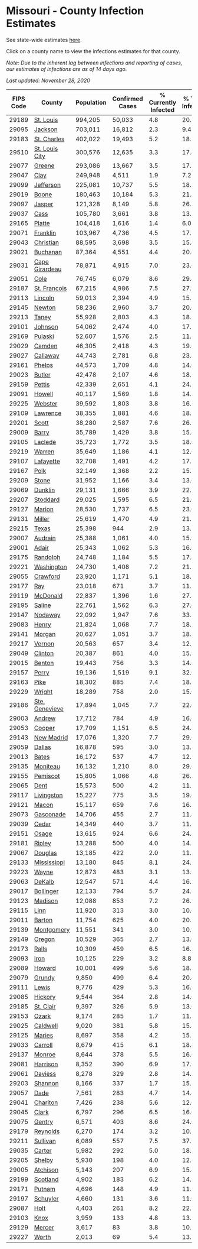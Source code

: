# Missouri - County Infection Estimates

See state-wide estimates [here](/infections/us-mo).

Click on a county name to view the infections estimates for that county.

*Note: Due to the inherent lag between infections and reporting of cases, our estimates of infections are as of 14 days ago.*

*Last updated: November 28, 2020*

|   FIPS Code |                           County |   Population |   Confirmed Cases |   % Currently Infected |   % Total Infected |
|-------------|----------------------------------|--------------|-------------------|------------------------|--------------------|
|       29189 |           [St. Louis](st.-louis) |      994,205 |            50,033 |                    4.8 |               20.1 |
|       29095 |               [Jackson](jackson) |      703,011 |            16,812 |                    2.3 |                9.4 |
|       29183 |       [St. Charles](st.-charles) |      402,022 |            19,493 |                    5.2 |               18.7 |
|       29510 | [St. Louis City](st.-louis-city) |      300,576 |            12,635 |                    3.3 |               17.4 |
|       29077 |                 [Greene](greene) |      293,086 |            13,667 |                    3.5 |               17.3 |
|       29047 |                     [Clay](clay) |      249,948 |             4,511 |                    1.9 |                7.2 |
|       29099 |           [Jefferson](jefferson) |      225,081 |            10,737 |                    5.5 |               18.1 |
|       29019 |                   [Boone](boone) |      180,463 |            10,184 |                    5.3 |               21.8 |
|       29097 |                 [Jasper](jasper) |      121,328 |             8,149 |                    5.8 |               26.3 |
|       29037 |                     [Cass](cass) |      105,780 |             3,661 |                    3.8 |               13.2 |
|       29165 |                 [Platte](platte) |      104,418 |             1,616 |                    1.4 |                6.0 |
|       29071 |             [Franklin](franklin) |      103,967 |             4,736 |                    4.5 |               17.2 |
|       29043 |           [Christian](christian) |       88,595 |             3,698 |                    3.5 |               15.4 |
|       29021 |             [Buchanan](buchanan) |       87,364 |             4,551 |                    4.4 |               20.4 |
|       29031 | [Cape Girardeau](cape-girardeau) |       78,871 |             4,915 |                    7.0 |               23.6 |
|       29051 |                     [Cole](cole) |       76,745 |             6,079 |                    8.6 |               29.4 |
|       29187 |     [St. Francois](st.-francois) |       67,215 |             4,986 |                    7.5 |               27.9 |
|       29113 |               [Lincoln](lincoln) |       59,013 |             2,394 |                    4.9 |               15.5 |
|       29145 |                 [Newton](newton) |       58,236 |             2,960 |                    3.7 |               20.6 |
|       29213 |                   [Taney](taney) |       55,928 |             2,803 |                    4.3 |               18.8 |
|       29101 |               [Johnson](johnson) |       54,062 |             2,474 |                    4.0 |               17.7 |
|       29169 |               [Pulaski](pulaski) |       52,607 |             1,576 |                    2.5 |               11.1 |
|       29029 |                 [Camden](camden) |       46,305 |             2,418 |                    4.3 |               19.6 |
|       29027 |             [Callaway](callaway) |       44,743 |             2,781 |                    6.8 |               23.3 |
|       29161 |                 [Phelps](phelps) |       44,573 |             1,709 |                    4.8 |               14.0 |
|       29023 |                 [Butler](butler) |       42,478 |             2,107 |                    4.6 |               18.7 |
|       29159 |                 [Pettis](pettis) |       42,339 |             2,651 |                    4.1 |               24.2 |
|       29091 |                 [Howell](howell) |       40,117 |             1,569 |                    1.8 |               14.5 |
|       29225 |               [Webster](webster) |       39,592 |             1,803 |                    3.8 |               16.7 |
|       29109 |             [Lawrence](lawrence) |       38,355 |             1,881 |                    4.6 |               18.2 |
|       29201 |                   [Scott](scott) |       38,280 |             2,587 |                    7.6 |               26.2 |
|       29009 |                   [Barry](barry) |       35,789 |             1,429 |                    3.8 |               15.4 |
|       29105 |               [Laclede](laclede) |       35,723 |             1,772 |                    3.5 |               18.0 |
|       29219 |                 [Warren](warren) |       35,649 |             1,186 |                    4.1 |               12.6 |
|       29107 |           [Lafayette](lafayette) |       32,708 |             1,491 |                    4.2 |               17.1 |
|       29167 |                     [Polk](polk) |       32,149 |             1,368 |                    2.2 |               15.5 |
|       29209 |                   [Stone](stone) |       31,952 |             1,166 |                    3.4 |               13.6 |
|       29069 |               [Dunklin](dunklin) |       29,131 |             1,666 |                    3.9 |               22.2 |
|       29207 |             [Stoddard](stoddard) |       29,025 |             1,595 |                    6.5 |               21.0 |
|       29127 |                 [Marion](marion) |       28,530 |             1,737 |                    6.5 |               23.0 |
|       29131 |                 [Miller](miller) |       25,619 |             1,470 |                    4.9 |               21.5 |
|       29215 |                   [Texas](texas) |       25,398 |               944 |                    2.9 |               13.7 |
|       29007 |               [Audrain](audrain) |       25,388 |             1,061 |                    4.0 |               15.9 |
|       29001 |                   [Adair](adair) |       25,343 |             1,062 |                    5.3 |               16.6 |
|       29175 |             [Randolph](randolph) |       24,748 |             1,184 |                    5.5 |               17.8 |
|       29221 |         [Washington](washington) |       24,730 |             1,408 |                    7.2 |               21.5 |
|       29055 |             [Crawford](crawford) |       23,920 |             1,171 |                    5.1 |               18.2 |
|       29177 |                       [Ray](ray) |       23,018 |               671 |                    3.7 |               11.2 |
|       29119 |             [McDonald](mcdonald) |       22,837 |             1,396 |                    1.6 |               27.8 |
|       29195 |                 [Saline](saline) |       22,761 |             1,562 |                    6.3 |               27.6 |
|       29147 |               [Nodaway](nodaway) |       22,092 |             1,947 |                    7.6 |               33.3 |
|       29083 |                   [Henry](henry) |       21,824 |             1,068 |                    7.7 |               18.7 |
|       29141 |                 [Morgan](morgan) |       20,627 |             1,051 |                    3.7 |               18.7 |
|       29217 |                 [Vernon](vernon) |       20,563 |               657 |                    3.4 |               12.1 |
|       29049 |               [Clinton](clinton) |       20,387 |               861 |                    4.0 |               15.9 |
|       29015 |                 [Benton](benton) |       19,443 |               756 |                    3.3 |               14.6 |
|       29157 |                   [Perry](perry) |       19,136 |             1,519 |                    9.1 |               32.0 |
|       29163 |                     [Pike](pike) |       18,302 |               885 |                    7.4 |               18.8 |
|       29229 |                 [Wright](wright) |       18,289 |               758 |                    2.0 |               15.0 |
|       29186 | [Ste. Genevieve](ste.-genevieve) |       17,894 |             1,045 |                    7.7 |               22.0 |
|       29003 |                 [Andrew](andrew) |       17,712 |               784 |                    4.9 |               16.6 |
|       29053 |                 [Cooper](cooper) |       17,709 |             1,151 |                    6.5 |               24.8 |
|       29143 |         [New Madrid](new-madrid) |       17,076 |             1,320 |                    7.7 |               29.6 |
|       29059 |                 [Dallas](dallas) |       16,878 |               595 |                    3.0 |               13.2 |
|       29013 |                   [Bates](bates) |       16,172 |               537 |                    4.7 |               12.2 |
|       29135 |             [Moniteau](moniteau) |       16,132 |             1,210 |                    8.0 |               29.0 |
|       29155 |             [Pemiscot](pemiscot) |       15,805 |             1,066 |                    4.8 |               26.2 |
|       29065 |                     [Dent](dent) |       15,573 |               500 |                    4.2 |               11.7 |
|       29117 |         [Livingston](livingston) |       15,227 |               775 |                    3.5 |               19.0 |
|       29121 |                   [Macon](macon) |       15,117 |               659 |                    7.6 |               16.5 |
|       29073 |           [Gasconade](gasconade) |       14,706 |               455 |                    2.7 |               11.4 |
|       29039 |                   [Cedar](cedar) |       14,349 |               440 |                    3.7 |               11.7 |
|       29151 |                   [Osage](osage) |       13,615 |               924 |                    6.6 |               24.8 |
|       29181 |                 [Ripley](ripley) |       13,288 |               500 |                    4.0 |               14.5 |
|       29067 |               [Douglas](douglas) |       13,185 |               422 |                    2.0 |               11.5 |
|       29133 |       [Mississippi](mississippi) |       13,180 |               845 |                    8.1 |               24.2 |
|       29223 |                   [Wayne](wayne) |       12,873 |               483 |                    3.1 |               13.9 |
|       29063 |                 [DeKalb](dekalb) |       12,547 |               571 |                    4.4 |               16.7 |
|       29017 |           [Bollinger](bollinger) |       12,133 |               794 |                    5.7 |               24.7 |
|       29123 |               [Madison](madison) |       12,088 |               853 |                    7.2 |               26.1 |
|       29115 |                     [Linn](linn) |       11,920 |               313 |                    3.0 |               10.0 |
|       29011 |                 [Barton](barton) |       11,754 |               625 |                    4.0 |               20.1 |
|       29139 |         [Montgomery](montgomery) |       11,551 |               341 |                    3.0 |               10.9 |
|       29149 |                 [Oregon](oregon) |       10,529 |               365 |                    2.7 |               13.0 |
|       29173 |                   [Ralls](ralls) |       10,309 |               459 |                    6.5 |               16.7 |
|       29093 |                     [Iron](iron) |       10,125 |               229 |                    3.2 |                8.8 |
|       29089 |                 [Howard](howard) |       10,001 |               499 |                    5.6 |               18.1 |
|       29079 |                 [Grundy](grundy) |        9,850 |               499 |                    6.4 |               20.4 |
|       29111 |                   [Lewis](lewis) |        9,776 |               429 |                    5.3 |               16.9 |
|       29085 |               [Hickory](hickory) |        9,544 |               364 |                    2.8 |               14.0 |
|       29185 |           [St. Clair](st.-clair) |        9,397 |               326 |                    5.9 |               13.0 |
|       29153 |                   [Ozark](ozark) |        9,174 |               285 |                    1.7 |               11.5 |
|       29025 |             [Caldwell](caldwell) |        9,020 |               381 |                    5.8 |               15.8 |
|       29125 |                 [Maries](maries) |        8,697 |               358 |                    4.2 |               15.3 |
|       29033 |               [Carroll](carroll) |        8,679 |               415 |                    6.1 |               18.4 |
|       29137 |                 [Monroe](monroe) |        8,644 |               378 |                    5.5 |               16.6 |
|       29081 |             [Harrison](harrison) |        8,352 |               390 |                    6.9 |               17.9 |
|       29061 |               [Daviess](daviess) |        8,278 |               329 |                    2.8 |               14.5 |
|       29203 |               [Shannon](shannon) |        8,166 |               337 |                    1.7 |               15.7 |
|       29057 |                     [Dade](dade) |        7,561 |               283 |                    4.7 |               14.4 |
|       29041 |             [Chariton](chariton) |        7,426 |               238 |                    5.6 |               12.6 |
|       29045 |                   [Clark](clark) |        6,797 |               296 |                    6.5 |               16.6 |
|       29075 |                 [Gentry](gentry) |        6,571 |               403 |                    8.6 |               24.6 |
|       29179 |             [Reynolds](reynolds) |        6,270 |               174 |                    3.2 |               10.2 |
|       29211 |             [Sullivan](sullivan) |        6,089 |               557 |                    7.5 |               37.7 |
|       29035 |                 [Carter](carter) |        5,982 |               292 |                    5.0 |               18.1 |
|       29205 |                 [Shelby](shelby) |        5,930 |               198 |                    4.0 |               12.5 |
|       29005 |             [Atchison](atchison) |        5,143 |               207 |                    6.9 |               15.4 |
|       29199 |             [Scotland](scotland) |        4,902 |               183 |                    6.2 |               14.8 |
|       29171 |                 [Putnam](putnam) |        4,696 |               148 |                    4.9 |               11.3 |
|       29197 |             [Schuyler](schuyler) |        4,660 |               131 |                    3.6 |               11.0 |
|       29087 |                     [Holt](holt) |        4,403 |               261 |                    8.2 |               22.7 |
|       29103 |                     [Knox](knox) |        3,959 |               133 |                    4.8 |               13.5 |
|       29129 |                 [Mercer](mercer) |        3,617 |                83 |                    3.8 |               10.2 |
|       29227 |                   [Worth](worth) |        2,013 |                69 |                    5.4 |               13.1 |